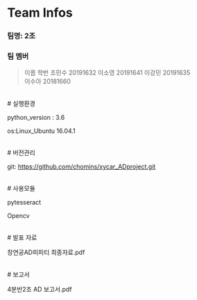# Team Infos

### 팀명: 2조

### 팀 멤버

> 이름	   학번
> 조민수 20191632
> 이소영	20191641
> 이강민	20191635	
> 이수아 20181660 

<br/>
# 실행환경

python_version : 3.6

os:Linux_Ubuntu 16.04.1

<br/>
# 버전관리

git: https://github.com/chomins/xycar_ADproject.git

<br/>
# 사용모듈

pytesseract

Opencv

<br/>
# 발표 자료

창연공AD피피티 최종자료.pdf

<br/>
# 보고서

4분반2조 AD 보고서.pdf
